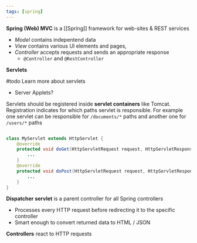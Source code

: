 ```yaml
---
tags: [spring]
---
```


**Spring (Web) MVC** is a [[Spring]] framework for web-sites & REST services

- _Model_ contains indepentend data
- _View_ contains various UI elements and pages,
- _Controller_ accepts requests and sends an appropriate response
  - `@Controller` and `@RestController`

**Servlets**

#todo Learn more about servlets

- Server Applets?

Servlets should be registered inside **servlet containers** like Tomcat. Registration indicates for which paths servlet is responsible. For example one servlet can be responsible for `/documents/*` paths and another one for `/users/*` paths

```java

class MyServlet extends HttpServlet {
	@override
	protected void doGet(HttpServletRequest request, HttpServletResponse response) {
		...
	}
	@override
	protected void doPost(HttpServletRequest request, HttpServletResponse response) {
		...
	}
}

```

**Dispatcher servlet** is a parent controller for all Spring controllers

- Processes every HTTP request before redirecting it to the specific controller
- Smart enough to convert returned data to HTML / JSON

**Controllers** react to HTTP requests

